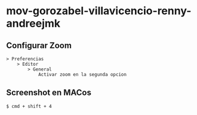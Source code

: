 # mov-gorozabel-villavicencio-renny-andreejmk

## Configurar Zoom

```
> Preferencias
    > Editor
        > General
            Activar zoom en la segunda opcion 
```

## Screenshot en MACos
 
```
$ cmd + shift + 4
```

